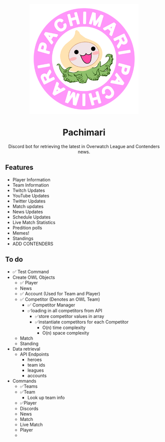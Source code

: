 <p align=center>
  <img src="Spray_Pachimari.png" width="350">
</p>

<h1 align=center>Pachimari</h1>
<p align=center>Discord bot for retrieving the latest in Overwatch League and Contenders news.</p>

## Features 
* Player Information 
* Team Information
* Twitch Updates
* YouTube Updates
* Twitter Updates
* Match updates
* News Updates
* Schedule Updates
* Live Match Statistics
* Predition polls
* Memes!
* Standings
* ADD CONTENDERS


## To do
* ✅ Test Command 
* Create OWL Objects
  * ✅ Player 
  * News
  * ✅ Account (Used for Team and Player) 
  * ✅ Competitor (Denotes an OWL Team)
    * ✅ Competitor Manager
    * ✅loading in all competitors from API
      * ✅store competitor values in array
      * ✅instantiate competitors for each Competitor
        * O(n) time complexity
        * O(n) space complexity
  * Match 
  * Standing
* Data retrieval
  * API Endpoints
    * heroes
    * team ids
    * leagues
    * accounts
* Commands
  * ✅Teams
  * ✅Team 
    * Look up team info
  * ✅Player
  * Discords
  * News
  * Match
  * Live Match
  * Player
  *  